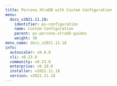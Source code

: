 ```yaml
---
title: Percona XtraDB with Custom Configuration
menu:
  docs_v2021.11.18:
    identifier: px-configuration
    name: Custom Configuration
    parent: px-percona-xtradb-guides
    weight: 30
menu_name: docs_v2021.11.18
info:
  autoscaler: v0.8.0
  cli: v0.23.0
  community: v0.23.0
  enterprise: v0.10.0
  installer: v2021.11.18
  version: v2021.11.18
---
```


